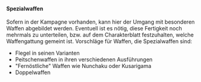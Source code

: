 #### Spezialwaffen

Sofern in der Kampagne vorhanden, kann hier der Umgang mit besonderen Waffen abgebildet werden. Eventuell ist es nötig,
diese Fertigkeit noch mehrmals zu unterteilen, bzw. auf dem Charakterblatt festzuhalten, welche Waffengattung gemeint
ist. Vorschläge für Waffen, die Spezialwaffen sind:

* Flegel in seinen Varianten
* Peitschenwaffen in ihren verschiedenen Ausführungen
* "Fernöstliche" Waffen wie Nunchaku oder Kusarigama
* Doppelwaffen
